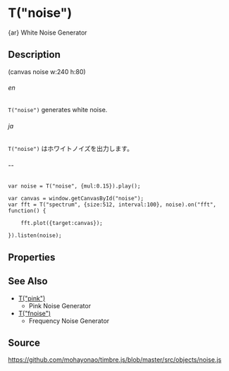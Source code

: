 T("noise")
==========
{ar} White Noise Generator

## Description ##

(canvas noise w:240 h:80)

###### en ######
`T("noise")` generates white noise.
###### ja ######
`T("noise")` はホワイトノイズを出力します。
###### -- ######

```timbre
var noise = T("noise", {mul:0.15}).play();

var canvas = window.getCanvasById("noise");
var fft = T("spectrum", {size:512, interval:100}, noise).on("fft", function() {

    fft.plot({target:canvas});

}).listen(noise);
```

## Properties ##

## See Also ##
- [T("pink")](./pink.html)
  - Pink Noise Generator
- [T("fnoise")](./fnoise.html) 
  - Frequency Noise Generator

## Source ##
https://github.com/mohayonao/timbre.js/blob/master/src/objects/noise.js
